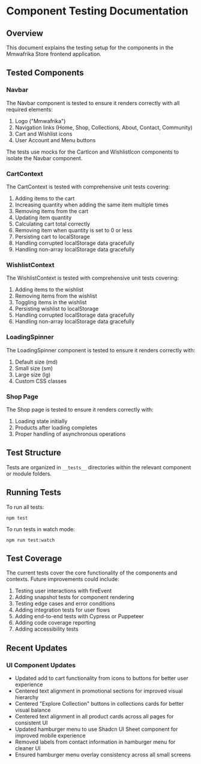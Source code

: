 # Component Testing Documentation

## Overview

This document explains the testing setup for the components in the Mmwafrika Store frontend application.

## Tested Components

### Navbar

The Navbar component is tested to ensure it renders correctly with all required elements:

1. Logo ("Mmwafrika")
2. Navigation links (Home, Shop, Collections, About, Contact, Community)
3. Cart and Wishlist icons
4. User Account and Menu buttons

The tests use mocks for the CartIcon and WishlistIcon components to isolate the Navbar component.

### CartContext

The CartContext is tested with comprehensive unit tests covering:

1. Adding items to the cart
2. Increasing quantity when adding the same item multiple times
3. Removing items from the cart
4. Updating item quantity
5. Calculating cart total correctly
6. Removing item when quantity is set to 0 or less
7. Persisting cart to localStorage
8. Handling corrupted localStorage data gracefully
9. Handling non-array localStorage data gracefully

### WishlistContext

The WishlistContext is tested with comprehensive unit tests covering:

1. Adding items to the wishlist
2. Removing items from the wishlist
3. Toggling items in the wishlist
4. Persisting wishlist to localStorage
5. Handling corrupted localStorage data gracefully
6. Handling non-array localStorage data gracefully

### LoadingSpinner

The LoadingSpinner component is tested to ensure it renders correctly with:

1. Default size (md)
2. Small size (sm)
3. Large size (lg)
4. Custom CSS classes

### Shop Page

The Shop page is tested to ensure it renders correctly with:

1. Loading state initially
2. Products after loading completes
3. Proper handling of asynchronous operations

## Test Structure

Tests are organized in `__tests__` directories within the relevant component or module folders.

## Running Tests

To run all tests:

```
npm test
```

To run tests in watch mode:

```
npm run test:watch
```

## Test Coverage

The current tests cover the core functionality of the components and contexts. Future improvements could include:

1. Testing user interactions with fireEvent
2. Adding snapshot tests for component rendering
3. Testing edge cases and error conditions
4. Adding integration tests for user flows
5. Adding end-to-end tests with Cypress or Puppeteer
6. Adding code coverage reporting
7. Adding accessibility tests

## Recent Updates

### UI Component Updates
- Updated add to cart functionality from icons to buttons for better user experience
- Centered text alignment in promotional sections for improved visual hierarchy
- Centered "Explore Collection" buttons in collections cards for better visual balance
- Centered text alignment in all product cards across all pages for consistent UI
- Updated hamburger menu to use Shadcn UI Sheet component for improved mobile experience
- Removed labels from contact information in hamburger menu for cleaner UI
- Ensured hamburger menu overlay consistency across all small screens